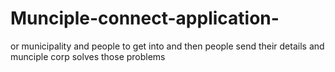 # Munciple-connect-application-
or municipality and  people to get into and then people send their details and  munciple corp solves those problems
